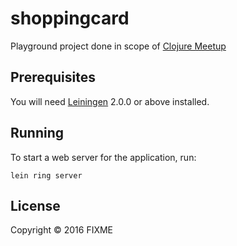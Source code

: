 # shoppingcard

Playground project done in scope of [Clojure Meetup](http://www.meetup.com/London-Clojurians/)

## Prerequisites

You will need [Leiningen][] 2.0.0 or above installed.

[leiningen]: https://github.com/technomancy/leiningen

## Running

To start a web server for the application, run:

    lein ring server

## License

Copyright © 2016 FIXME
